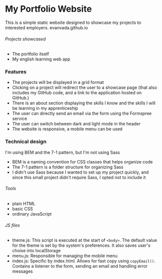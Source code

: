 # My Portfolio Website

This is a simple static website designed to showcase my projects to interested employers.
evanvada.github.io

###### Projects showcased
- The portfolio itself
- My english learning web app

### Features
- The projects will be displayed in a grid format
- Clicking on a project will redirect the user to a showcase page (that also includes my GitHub code, and a link to the application hosted on GitHub.)
- There is an about section displaying the skills I know and the skills I will be learning in my apprenticeship
- The user can directly send an email via the form using the Formspree service
- The user can switch between dark and light mode in the header
- The website is responsive, a mobile menu can be used

### Technical design
I'm using BEM and the 7-1 pattern, but I'm not using Sass
- BEM is a naming convention for CSS classes that helps organize code
- The 7-1 pattern is a folder structure for organizing Sass
- I didn't use Sass because I wanted to set up my project quickly, and since this small project didn't require Sass, I opted not to include it

###### Tools
- plain HTML
- basic CSS
- ordinary JavaScript

###### JS files
- theme.js: This script is executed at the start of `<body>`. The default value for the theme is set by the system's preferences. It also saves user's choise into localStorage
- menu.js: Responsible for managing the mobile menu
- index.js: Specific by index.html. Allows for fast copy using `copyEmail()`. Contains a listener to the form, sending an email and handling error messages





